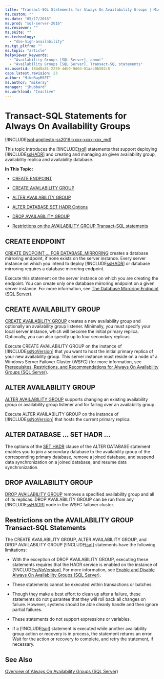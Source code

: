 ```yaml
---
title: "Transact-SQL Statements for Always On Availability Groups | Microsoft Docs"
ms.custom: ""
ms.date: "05/17/2016"
ms.prod: "sql-server-2016"
ms.reviewer: ""
ms.suite: ""
ms.technology: 
  - "dbe-high-availability"
ms.tgt_pltfrm: ""
ms.topic: "article"
helpviewer_keywords: 
  - "Availability Groups [SQL Server], about"
  - "Availability Groups [SQL Server], Transact-SQL statements"
ms.assetid: 184d0a81-2259-4db9-9d0d-01aac0b502c8
caps.latest.revision: 23
author: "MikeRayMSFT"
ms.author: "mikeray"
manager: "jhubbard"
ms.workload: "Inactive"
---
```

# Transact-SQL Statements for Always On Availability Groups
[!INCLUDE[tsql-appliesto-ss2016-xxxx-xxxx-xxx_md](../../../includes/tsql-appliesto-ss2016-xxxx-xxxx-xxx-md.md)]

  This topic introduces the [!INCLUDE[tsql](../../../includes/tsql-md.md)] statements that support deploying [!INCLUDE[ssHADR](../../../includes/sshadr-md.md)] and creating and managing an given availability group, availability replica and availability database.  
  
 **In This Topic:**  
  
-   [CREATE ENDPOINT](#CreateEndpoint)  
  
-   [CREATE AVAILABILITY GROUP](#CreateAG)  
  
-   [ALTER AVAILABILITY GROUP](#AlterAG)  
  
-   [ALTER DATABASE SET HADR Options](#AlterDb)  
  
-   [DROP AVAILABILITY GROUP](#DropAG)  
  
-   [Restrictions on the AVAILABILITY GROUP Transact-SQL statements](#Restrictions)  
  
##  <a name="CreateEndpoint"></a> CREATE ENDPOINT  
 [CREATE ENDPOINT … FOR DATABASE_MIRRORING](../../../t-sql/statements/create-endpoint-transact-sql.md) creates a database mirroring endpoint, if none exists on the server instance. Every server instance on which you intend to deploy [!INCLUDE[ssHADR](../../../includes/sshadr-md.md)] or database mirroring requires a database mirroring endpoint.  
  
 Execute this statement on the server instance on which you are creating the endpoint. You can create only one database mirroring endpoint on a given server instance. For more information, see [The Database Mirroring Endpoint &#40;SQL Server&#41;](../../../database-engine/database-mirroring/the-database-mirroring-endpoint-sql-server.md).  
  
##  <a name="CreateAG"></a> CREATE AVAILABILITY GROUP  
 [CREATE AVAILABILITY GROUP](../../../t-sql/statements/create-availability-group-transact-sql.md) creates a new availability group and optionally an availability group listener. Minimally, you must specify your local server instance, which will become the initial primary replica. Optionally, you can also specify up to four secondary replicas.  
  
 Execute CREATE AVAILABILITY GROUP on the instance of [!INCLUDE[ssNoVersion](../../../includes/ssnoversion-md.md)] that you want to host the initial primary replica of your new availability group. This server instance must reside on a node of a Windows Server Failover Cluster (WSFC) (for more information, see [Prerequisites, Restrictions, and Recommendations for Always On Availability Groups &#40;SQL Server&#41;](../../../database-engine/availability-groups/windows/prereqs-restrictions-recommendations-always-on-availability.md).  
  
##  <a name="AlterAG"></a> ALTER AVAILABILITY GROUP  
 [ALTER AVAILABILITY GROUP](../../../t-sql/statements/alter-availability-group-transact-sql.md) supports changing an existing availability group or availability group listener and for failing over an availability group.  
  
 Execute ALTER AVAILABILITY GROUP on the instance of [!INCLUDE[ssNoVersion](../../../includes/ssnoversion-md.md)] that hosts the current primary replica.  
  
##  <a name="AlterDb"></a> ALTER DATABASE … SET HADR …  
 The options of the [SET HADR](../../../t-sql/statements/alter-database-transact-sql-set-hadr.md) clause of the ALTER DATABASE statement enables you to join a secondary database to the availability group of the corresponding primary database, remove a joined database, and suspend data synchronization on a joined database, and resume data synchronization.  
  
##  <a name="DropAG"></a> DROP AVAILABILITY GROUP  
 [DROP AVAILABILITY GROUP](../../../t-sql/statements/drop-availability-group-transact-sql.md) removes a specified availability group and all of its replicas. DROP AVAILABILITY GROUP can be run from any [!INCLUDE[ssHADR](../../../includes/sshadr-md.md)] node in the WSFC failover cluster.  
  
##  <a name="Restrictions"></a> Restrictions on the AVAILABILITY GROUP Transact-SQL Statements  
 The CREATE AVAILABILITY GROUP, ALTER AVAILABILITY GROUP, and DROP AVAILABILITY GROUP [!INCLUDE[tsql](../../../includes/tsql-md.md)] statements have the following limitations:  
  
-   With the exception of DROP AVAILABILITY GROUP, executing these statements requires that the HADR service is enabled on the instance of [!INCLUDE[ssNoVersion](../../../includes/ssnoversion-md.md)]. For more information, see [Enable and Disable Always On Availability Groups &#40;SQL Server&#41;](../../../database-engine/availability-groups/windows/enable-and-disable-always-on-availability-groups-sql-server.md).  
  
-   These statements cannot be executed within transactions or batches.  
  
-   Though they make a best effort to clean up after a failure, these statements do not guarantee that they will roll back all changes on failure. However, systems should be able cleanly handle and then ignore partial failures.  
  
-   These statements do not support expressions or variables.  
  
-   If a [!INCLUDE[tsql](../../../includes/tsql-md.md)] statement is executed while another availability group action or recovery is in process, the statement returns an error. Wait for the action or recovery to complete, and retry the statement, if necessary.  
  
## See Also  
 [Overview of Always On Availability Groups &#40;SQL Server&#41;](../../../database-engine/availability-groups/windows/overview-of-always-on-availability-groups-sql-server.md)  
  
  
